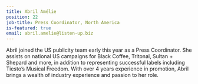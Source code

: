 ```yaml
---
title: Abril Amélie
position: 22
job-title: Press Coordinator, North America
is-featured: true
email: abril.amelie@listen-up.biz
---
```


Abril joined the US publicity team early this year as a Press Coordinator. She assists on national US campaigns for Black Coffee, Tritonal, Sultan + Shepard and more, in addition to representing successful labels including Tiesto’s Musical Freedom. With over 4 years experience in promotion, Abril brings a wealth of industry experience and passion to her role.